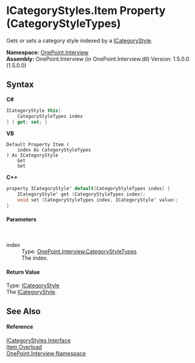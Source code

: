 # ICategoryStyles.Item Property (CategoryStyleTypes)
 

Gets or sets a category style indexed by a <a href="T_OnePoint_Interview_ICategoryStyle">ICategoryStyle</a>.

**Namespace:**&nbsp;<a href="N_OnePoint_Interview">OnePoint.Interview</a><br />**Assembly:**&nbsp;OnePoint.Interview (in OnePoint.Interview.dll) Version: 1.5.0.0 (1.5.0.0)

## Syntax

**C#**<br />
``` C#
ICategoryStyle this[
	CategoryStyleTypes index
] { get; set; }
```

**VB**<br />
``` VB
Default Property Item ( 
	index As CategoryStyleTypes
) As ICategoryStyle
	Get
	Set
```

**C++**<br />
``` C++
property ICategoryStyle^ default[CategoryStyleTypes index] {
	ICategoryStyle^ get (CategoryStyleTypes index);
	void set (CategoryStyleTypes index, ICategoryStyle^ value);
}
```


#### Parameters
&nbsp;<dl><dt>index</dt><dd>Type: <a href="T_OnePoint_Interview_CategoryStyleTypes">OnePoint.Interview.CategoryStyleTypes</a><br />The index.</dd></dl>

#### Return Value
Type: <a href="T_OnePoint_Interview_ICategoryStyle">ICategoryStyle</a><br />The <a href="T_OnePoint_Interview_ICategoryStyle">ICategoryStyle</a>.

## See Also


#### Reference
<a href="T_OnePoint_Interview_ICategoryStyles">ICategoryStyles Interface</a><br /><a href="Overload_OnePoint_Interview_ICategoryStyles_Item">Item Overload</a><br /><a href="N_OnePoint_Interview">OnePoint.Interview Namespace</a><br />